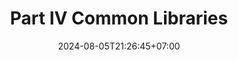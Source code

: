 ---
weight: 3500
title: "Part IV Common Libraries"
description: "Important Crates"
icon: "Code"
date: "2024-08-05T21:26:45+07:00"
lastmod: "2024-08-05T21:26:45+07:00"
draft: false
toc: true
---